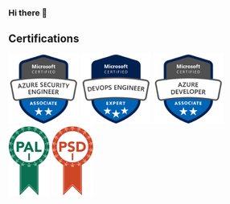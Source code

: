 ### Hi there 👋

## Certifications
<a href="https://www.credly.com/badges/2d878c80-ba59-4186-a05d-9488b479e630/public_url"><img src="/certifications/azure-security-engineer-associate.png" title="Microsoft Certified: Azure Security Engineer Associate" width="140"/></a>
<a href="https://www.credly.com/badges/0ff5edab-0648-4ed0-8fde-39db7cc2bd1a/public_url"><img src="/certifications/azure-devops-engineer-expert.png" title="Microsoft Certified: Azure DevOps Engineer Expert" width="140"/></a>
<a href="https://www.credly.com/badges/05a168f0-cf28-43f3-8c4e-8b1e27fe882e/public_url"><img src="/certifications/azure-developer-associate.png" title="Microsoft Certified: Azure Developer Associate" width="140"/></a>
<a href="https://www.scrum.org/certificates/636973"><img src="/certifications/badge-pali.svg" title="Professional Agile Leadership I" height="140"/></a>
<a href="https://www.scrum.org/certificates/636973"><img src="/certifications/badge-psdi.svg" title="Professional Scrum Developer I" height="140"/></a>
